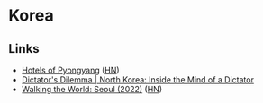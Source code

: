 # Korea

## Links

- [Hotels of Pyongyang](https://www.hotelsofnorthkorea.com/) ([HN](https://news.ycombinator.com/item?id=24587083))
- [Dictator's Dilemma | North Korea: Inside the Mind of a Dictator](https://www.youtube.com/watch?v=9qRxNYuR2c4)
- [Walking the World: Seoul (2022)](https://walkingtheworld.substack.com/p/walking-the-world-seoul-part-1?s=r) ([HN](https://news.ycombinator.com/item?id=31641128))
